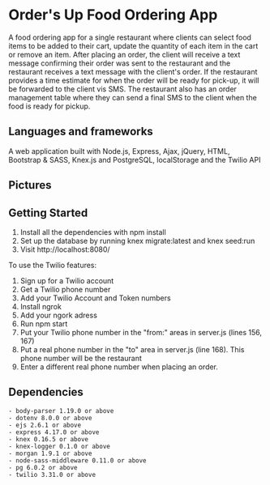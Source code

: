 # Order's Up Food Ordering App

A food ordering app for a single restaurant where clients can select food items to be added to their cart, update the quantity of each item in the cart or remove an item. After placing an order, the client will receive a text message confirming their order was sent to the restaurant and the restaurant receives a text message with the client's order. If the restaurant provides a time estimate for when the order will be ready for pick-up, it will be forwarded to the client vis SMS. The restaurant also has an order management table where they can send a final SMS to the client when the food is ready for pickup.


## Languages and frameworks

A web application built with Node.js, Express, Ajax, jQuery, HTML, Bootstrap & SASS, Knex.js and PostgreSQL, localStorage and the Twilio API


## Pictures



## Getting Started

1. Install all the dependencies with npm install
2. Set up the database by running knex migrate:latest and knex seed:run
3. Visit http://localhost:8080/

To use the Twilio features:

1. Sign up for a Twilio account
2. Get a Twilio phone number
3. Add your Twilio Account and Token numbers
4. Install ngrok
5. Add your ngork adress
6. Run npm start
7. Put your Twilio phone number in the "from:" areas in server.js (lines 156, 167)
8. Put a real phone number in the "to" area in server.js (line 168). This phone number will be the restaurant
9. Enter a different real phone number when placing an order. 


## Dependencies

    - body-parser 1.19.0 or above
    - dotenv 8.0.0 or above
    - ejs 2.6.1 or above
    - express 4.17.0 or above
    - knex 0.16.5 or above
    - knex-logger 0.1.0 or above
    - morgan 1.9.1 or above
    - node-sass-middleware 0.11.0 or above
    - pg 6.0.2 or above
    - twilio 3.31.0 or above

